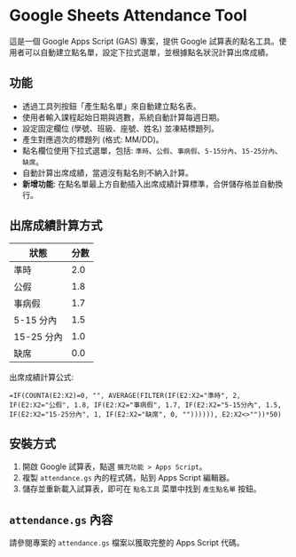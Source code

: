 # Google Sheets Attendance Tool

這是一個 Google Apps Script (GAS) 專案，提供 Google 試算表的點名工具。使用者可以自動建立點名單，設定下拉式選單，並根據點名狀況計算出席成績。

## 功能
- 透過工具列按鈕「產生點名單」來自動建立點名表。
- 使用者輸入課程起始日期與週數，系統自動計算每週日期。
- 設定固定欄位 (學號、班級、座號、姓名) 並凍結標題列。
- 產生對應週次的標題列 (格式: MM/DD)。
- 點名欄位使用下拉式選單，包括: `準時`、`公假`、`事病假`、`5-15分內`、`15-25分內`、`缺席`。
- 自動計算出席成績，當週沒有點名則不納入計算。
- **新增功能**: 在點名單最上方自動插入出席成績計算標準，合併儲存格並自動換行。

## 出席成績計算方式
| 狀態       | 分數 |
|------------|------|
| 準時       | 2.0  |
| 公假       | 1.8  |
| 事病假     | 1.7  |
| 5-15 分內  | 1.5  |
| 15-25 分內 | 1.0  |
| 缺席       | 0.0  |

出席成績計算公式:
```excel
=IF(COUNTA(E2:X2)=0, "", AVERAGE(FILTER(IF(E2:X2="準時", 2, IF(E2:X2="公假", 1.8, IF(E2:X2="事病假", 1.7, IF(E2:X2="5-15分內", 1.5, IF(E2:X2="15-25分內", 1, IF(E2:X2="缺席", 0, "")))))), E2:X2<>""))*50)
```

## 安裝方式
1. 開啟 Google 試算表，點選 `擴充功能 > Apps Script`。
2. 複製 `attendance.gs` 內的程式碼，貼到 Apps Script 編輯器。
3. 儲存並重新載入試算表，即可在 `點名工具` 菜單中找到 `產生點名單` 按鈕。

## `attendance.gs` 內容
請參閱專案的 `attendance.gs` 檔案以獲取完整的 Apps Script 代碼。
